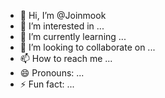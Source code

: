 - 👋 Hi, I’m @Joinmook
- 👀 I’m interested in ...
- 🌱 I’m currently learning ...
- 💞️ I’m looking to collaborate on ...
- 📫 How to reach me ...
- 😄 Pronouns: ...
- ⚡ Fun fact: ...

<!---
Joinmook is a ✨ special ✨ repository because its `README.md` (this file) appears on your GitHub profile.
You can click the Preview link to take a look at your changes.
--->
